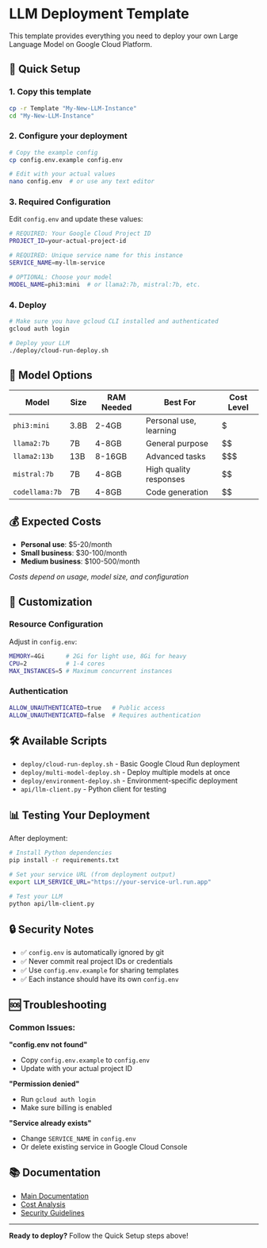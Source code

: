 # LLM Deployment Template

This template provides everything you need to deploy your own Large Language Model on Google Cloud Platform.

## 🚀 **Quick Setup**

### **1. Copy this template**
```bash
cp -r Template "My-New-LLM-Instance"
cd "My-New-LLM-Instance"
```

### **2. Configure your deployment**
```bash
# Copy the example config
cp config.env.example config.env

# Edit with your actual values
nano config.env  # or use any text editor
```

### **3. Required Configuration**
Edit `config.env` and update these values:

```bash
# REQUIRED: Your Google Cloud Project ID
PROJECT_ID=your-actual-project-id

# REQUIRED: Unique service name for this instance
SERVICE_NAME=my-llm-service

# OPTIONAL: Choose your model
MODEL_NAME=phi3:mini  # or llama2:7b, mistral:7b, etc.
```

### **4. Deploy**
```bash
# Make sure you have gcloud CLI installed and authenticated
gcloud auth login

# Deploy your LLM
./deploy/cloud-run-deploy.sh
```

## 🧠 **Model Options**

| Model | Size | RAM Needed | Best For | Cost Level |
|-------|------|------------|----------|------------|
| `phi3:mini` | 3.8B | 2-4GB | Personal use, learning | $ |
| `llama2:7b` | 7B | 4-8GB | General purpose | $$ |
| `llama2:13b` | 13B | 8-16GB | Advanced tasks | $$$ |
| `mistral:7b` | 7B | 4-8GB | High quality responses | $$ |
| `codellama:7b` | 7B | 4-8GB | Code generation | $$ |

## 💰 **Expected Costs**

- **Personal use**: $5-20/month
- **Small business**: $30-100/month
- **Medium business**: $100-500/month

*Costs depend on usage, model size, and configuration*

## 🔧 **Customization**

### **Resource Configuration**
Adjust in `config.env`:
```bash
MEMORY=4Gi      # 2Gi for light use, 8Gi for heavy
CPU=2           # 1-4 cores
MAX_INSTANCES=5 # Maximum concurrent instances
```

### **Authentication**
```bash
ALLOW_UNAUTHENTICATED=true   # Public access
ALLOW_UNAUTHENTICATED=false  # Requires authentication
```

## 🛠️ **Available Scripts**

- `deploy/cloud-run-deploy.sh` - Basic Google Cloud Run deployment
- `deploy/multi-model-deploy.sh` - Deploy multiple models at once
- `deploy/environment-deploy.sh` - Environment-specific deployment
- `api/llm-client.py` - Python client for testing

## 📊 **Testing Your Deployment**

After deployment:

```bash
# Install Python dependencies
pip install -r requirements.txt

# Set your service URL (from deployment output)
export LLM_SERVICE_URL="https://your-service-url.run.app"

# Test your LLM
python api/llm-client.py
```

## 🔒 **Security Notes**

- ✅ `config.env` is automatically ignored by git
- ✅ Never commit real project IDs or credentials
- ✅ Use `config.env.example` for sharing templates
- ✅ Each instance should have its own `config.env`

## 🆘 **Troubleshooting**

### **Common Issues:**

**"config.env not found"**
- Copy `config.env.example` to `config.env`
- Update with your actual project ID

**"Permission denied"**
- Run `gcloud auth login`
- Make sure billing is enabled

**"Service already exists"**
- Change `SERVICE_NAME` in `config.env`
- Or delete existing service in Google Cloud Console

## 📚 **Documentation**

- [Main Documentation](../README.md)
- [Cost Analysis](../docs/cost-analysis.md)
- [Security Guidelines](../SECURITY.md)

---

**Ready to deploy?** Follow the Quick Setup steps above!
